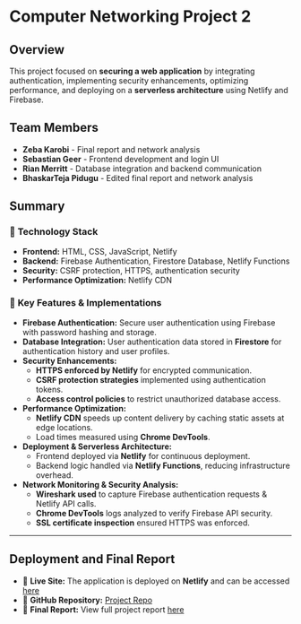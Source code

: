 # Computer Networking Project 2

## Overview
This project focused on **securing a web application** by integrating authentication, implementing security enhancements, optimizing performance, and deploying on a **serverless architecture** using Netlify and Firebase.

## Team Members
- **Zeba Karobi** - Final report and network analysis
- **Sebastian Geer** - Frontend development and login UI
- **Rian Merritt** - Database integration and backend communication
- **BhaskarTeja Pidugu** - Edited final report and network analysis

## Summary
### 🔹 **Technology Stack**
- **Frontend:** HTML, CSS, JavaScript, Netlify
- **Backend:** Firebase Authentication, Firestore Database, Netlify Functions
- **Security:** CSRF protection, HTTPS, authentication security
- **Performance Optimization:** Netlify CDN

### 🔹 **Key Features & Implementations**
- **Firebase Authentication:** Secure user authentication using Firebase with password hashing and storage.
- **Database Integration:** User authentication data stored in **Firestore** for authentication history and user profiles.
- **Security Enhancements:**
  - **HTTPS enforced by Netlify** for encrypted communication.
  - **CSRF protection strategies** implemented using authentication tokens.
  - **Access control policies** to restrict unauthorized database access.
- **Performance Optimization:**
  - **Netlify CDN** speeds up content delivery by caching static assets at edge locations.
  - Load times measured using **Chrome DevTools**.
- **Deployment & Serverless Architecture:**
  - Frontend deployed via **Netlify** for continuous deployment.
  - Backend logic handled via **Netlify Functions**, reducing infrastructure overhead.
- **Network Monitoring & Security Analysis:**
  - **Wireshark used** to capture Firebase authentication requests & Netlify API calls.
  - **Chrome DevTools** logs analyzed to verify Firebase API security.
  - **SSL certificate inspection** ensured HTTPS was enforced.

---

## Deployment and Final Report
- 🔗 **Live Site:** The application is deployed on **Netlify** and can be accessed [here](https://computernetworksp2.netlify.app/login.html)
- 🔗 **GitHub Repository:** [Project Repo](https://github.com/CompNetworksProjects/CompNetworksProject2)
- 🔗 **Final Report:** View full project report [here](https://github.com/CompNetworksProjects/CompNetworksProject2/blob/main/Computer%20Networks%20Project%202%20Report%20(1).pdf) 
